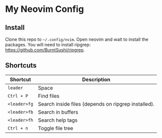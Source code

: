 # My Neovim Config

## Install

Clone this repo to `~/.config/nvim`. Open neovim and wait to install the packages.
You will need to install ripgrep: https://github.com/BurntSushi/ripgrep.

## Shortcuts

| Shortcut     | Description                                         |
| ------------ | --------------------------------------------------- |
| `leader`     | Space                                               |
| `Ctrl + P`   | Find files                                          |
| `<leader>fg` | Search inside files (depends on ripgrep installed). |
| `<leader>fb` | Search in buffers                                   |
| `<leader>fh` | Search help tags                                    |
| `Ctrl + n`   | Toggle file tree                                    |
